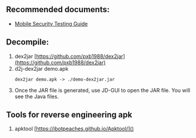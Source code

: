 ## Recommended documents:
- [Mobile Security Testing Guide](https://mobile-security.gitbook.io/mobile-security-testing-guide/appendix/0x08-testing-tools)

## Decompile:
1. dex2jar [https://github.com/pxb1988/dex2jar](https://github.com/pxb1988/dex2jar)
2. d2j-dex2jar demo.apk
   ```
   dex2jar demo.apk -> ./demo-dex2jar.jar
   ```
3. Once the JAR file is generated, use JD-GUI to open the JAR file. You will see the Java files.

## Tools for reverse engineering apk
1. apktool [https://ibotpeaches.github.io/Apktool/]()
